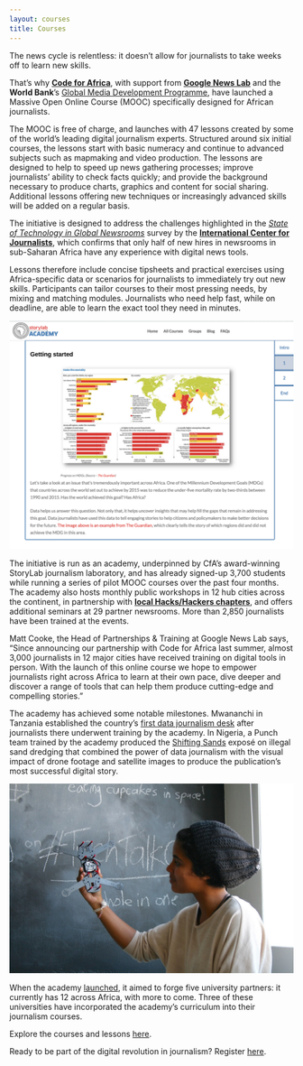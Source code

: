 ```yaml
---
layout: courses
title: Courses
---
```


The news cycle is relentless: it doesn’t allow for journalists to take weeks off to learn new skills.

That’s why [**Code for Africa**](https://codeforafrica.org), with support from [**Google News Lab**](https://newslab.withgoogle.com/) and the **World Bank**’s [Global Media Development Programme](https://blogs.worldbank.org/category/tags/media-development), have launched a Massive Open Online Course (MOOC) specifically designed for African journalists.

The MOOC is free of charge, and launches with 47 lessons created by some of the world’s leading digital journalism experts. Structured around six initial courses, the lessons start with basic numeracy and continue to advanced subjects such as mapmaking and video production. The lessons are designed to help to speed up news gathering processes; improve journalists’ ability to check facts quickly; and provide the background necessary to produce charts, graphics and content for social sharing. Additional lessons offering new techniques or increasingly advanced skills will be added on a regular basis.

The initiative is designed to address the challenges highlighted in the [_State of Technology in Global Newsrooms_](https://medium.icfj.org/a-study-of-technology-in-newsrooms-cea3252ce5df) survey by the [**International Center for Journalists**](https://www.icfj.org/), which confirms that only half of new hires in newsrooms in sub-Saharan Africa have any experience with digital news tools.

Lessons therefore include concise tipsheets and practical exercises using Africa-specific data or scenarios for journalists to immediately try out new skills. Participants can tailor courses to their most pressing needs, by mixing and matching modules. Journalists who need help fast, while on deadline, are able to learn the exact tool they need in minutes.

![academy.AFRICA Courses 1](/img/pages/courses-1.png)

The initiative is run as an academy, underpinned by CfA’s award-winning StoryLab journalism laboratory, and has already signed-up 3,700 students while running a series of pilot MOOC courses over the past four months. The academy also hosts monthly public workshops in 12 hub cities across the continent, in partnership with [**local Hacks/Hackers chapters**](https://www.facebook.com/HacksHackersAfrica/), and offers additional seminars at 29 partner newsrooms. More than 2,850 journalists have been trained at the events.

Matt Cooke, the Head of Partnerships & Training at Google News Lab says, “Since announcing our partnership with Code for Africa last summer, almost 3,000 journalists in 12 major cities have received training on digital tools in person. With the launch of this online course we hope to empower journalists right across Africa to learn at their own pace, dive deeper and discover a range of tools that can help them produce cutting-edge and compelling stories.”

The academy has achieved some notable milestones. Mwananchi in Tanzania established the country’s [first data journalism desk](https://data.mwananchi.co.tz/) after journalists there underwent training by the academy. In Nigeria, a Punch team trained by the academy produced the [Shifting Sands](https://shiftingsands.punchng.com/) exposé on illegal sand dredging that combined the power of data journalism with the visual impact of drone footage and satellite images to produce the publication’s most successful digital story.

![academy.AFRICA Courses 1](/img/pages/courses-2.jpeg)

When the academy [launched](https://medium.com/code-for-africa/storylab-academy-will-support-newsrooms-in-12-african-cities-35e0b7e49dba), it aimed to forge five university partners: it currently has 12 across Africa, with more to come. Three of these universities have incorporated the academy’s curriculum into their journalism courses.

Explore the courses and lessons [here](https://courses.academy.africa/).

Ready to be part of the digital revolution in journalism? Register [here](/registration).
